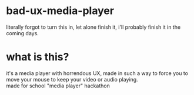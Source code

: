 # bad-ux-media-player
literally forgot to turn this in, let alone finish it, i'll probably finish it in the coming days.

# what is this?
it's a media player with horrendous UX, made in such a way to force you to move your mouse to keep your video or audio playing.<br>
made for school "media player" hackathon
